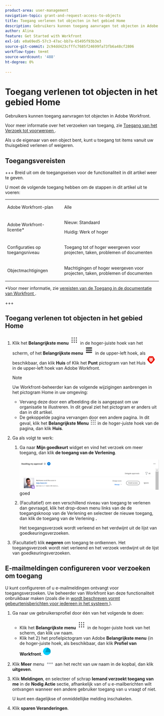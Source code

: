 ```yaml
---
product-area: user-management
navigation-topic: grant-and-request-access-to-objects
title: Toegang verlenen tot objecten in het gebied Home
description: Gebruikers kunnen toegang aanvragen tot objecten in Adobe Workfront. Zie Toegang tot objecten aanvragen voor meer informatie over het aanvragen van toegang.
author: Alina
feature: Get Started with Workfront
exl-id: e0a69ed5-57c3-47ac-bb7a-65495f93b3e3
source-git-commit: 2c94dd423cfffc7685f24699fa73fb6a48cf2806
workflow-type: tm+mt
source-wordcount: '488'
ht-degree: 0%

---
```


# Toegang verlenen tot objecten in het gebied Home

<!--Audited: 10/2024-->

Gebruikers kunnen toegang aanvragen tot objecten in Adobe Workfront.

Voor meer informatie over het verzoeken van toegang, zie [ Toegang van het Verzoek tot voorwerpen ](../../workfront-basics/grant-and-request-access-to-objects/request-access.md).

Als u de eigenaar van een object bent, kunt u toegang tot items vanuit uw thuisgebied verlenen of weigeren.

## Toegangsvereisten

+++ Breid uit om de toegangseisen voor de functionaliteit in dit artikel weer te geven.

U moet de volgende toegang hebben om de stappen in dit artikel uit te voeren:

<table style="table-layout:auto"> 
 <col> 
 <col> 
 <tbody> 
  <tr> 
   <td role="rowheader">Adobe Workfront-plan</td> 
   <td> <p>Alle</p> </td> 
  </tr> 
  <tr> 
   <td role="rowheader">Adobe Workfront-licentie*</td> 
   <td> <p>Nieuw: Standaard</p> 
   <p>Huidig: Werk of hoger</p> </td> 
  </tr> 
  <tr> 
   <td role="rowheader">Configuraties op toegangsniveau</td> 
   <td> <p>Toegang tot of hoger weergeven voor projecten, taken, problemen of documenten</p> </td> 
  </tr> 
  <tr> 
   <td role="rowheader">Objectmachtigingen</td> 
   <td> <p>Machtigingen of hoger weergeven voor projecten, taken, problemen of documenten</p> </td> 
  </tr> 
 </tbody> 
</table>

*Voor meer informatie, zie [ vereisten van de Toegang in de documentatie van Workfront ](/help/quicksilver/administration-and-setup/add-users/access-levels-and-object-permissions/access-level-requirements-in-documentation.md).

+++

## Toegang verlenen tot objecten in het gebied Home

1. Klik het **Belangrijkste menu** ![](assets/dots-main-menu.png) in de hoger-juiste hoek van het scherm, of het **Belangrijkste menu** ![](assets/lines-main-menu.png) in de upper-left hoek, als beschikbaar, dan klik **Huis**
of
Klik het **Punt** pictogram van het Huis ![](assets/home-icon-30x29.png) in de upper-left hoek van Adobe Workfront.

   >[!NOTE]
   >
   >Uw Workfront-beheerder kan de volgende wijzigingen aanbrengen in het pictogram Home in uw omgeving:
   >
   >* Vervang deze door een afbeelding die is aangepast om uw organisatie te illustreren. In dit geval ziet het pictogram er anders uit dan in dit artikel.
   >* De gekoppelde pagina vervangen door een andere pagina. In dit geval, klik het **Belangrijkste Menu** ![](assets/main-menu-icon.png) in de hoger-juiste hoek van de pagina, dan klik **Huis**.

1. Ga als volgt te werk:

   1. Ga naar **Mijn goedkeurt** widget en vind het verzoek om meer toegang, dan klik **de toegang van de Verlening**.

      ![ keur een verzoek ](assets/request-for-access-to-project-in-new-home-approvals-widget.png) goed

   1. (Facultatief) om een verschillend niveau van toegang te verlenen dan gevraagd, klik het drop-down menu links van de de toegangsknoop van de Verlening en selecteer de nieuwe toegang, dan klik de toegang van de Verlening **.**

      Het toegangsverzoek wordt verleend en het verdwijnt uit de lijst van goedkeuringsverzoeken.

1. (Facultatief) klik **negeren** om toegang te ontkennen. Het toegangsverzoek wordt niet verleend en het verzoek verdwijnt uit de lijst van goedkeuringsverzoeken.

## E-mailmeldingen configureren voor verzoeken om toegang

U kunt configureren of u e-mailmeldingen ontvangt voor toegangsverzoeken. Uw beheerder van Workfront kan deze functionaliteit onbruikbaar maken (zoals die in [ wordt beschreven vormt gebeurtenisberichten voor iedereen in het systeem ](../../administration-and-setup/manage-workfront/emails/configure-event-notifications-for-everyone-in-the-system.md)).

1. Ga naar uw gebruikersprofiel door één van het volgende te doen:

   * Klik het **Belangrijkste menu** ![](assets/dots-main-menu.png) in de hoger-juiste hoek van het scherm, dan klik uw naam.
   * Klik het 2} het profielpictogram van Adobe **Belangrijkste menu** {in de hoger-juiste hoek, als beschikbaar, dan klik **Profiel van Workfront**.![](assets/adobe-blue-main-menu.png)

1. Klik **Meer** menu ![ meer pictogram ](assets/more-icon.png) aan het recht van uw naam in de kopbal, dan klik **uitgeven**.
1. Klik **Meldingen**, en selecteer of schrap **Iemand verzoekt toegang van me** in de **Nodig Actie** sectie, afhankelijk van of u e-mailberichten wilt ontvangen wanneer een andere gebruiker toegang van u vraagt of niet.

   U kunt een dagelijkse of onmiddellijke melding inschakelen.

1. Klik **sparen Veranderingen**.
